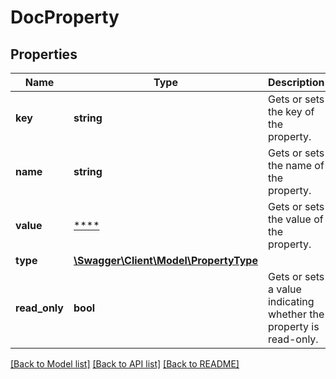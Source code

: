 # DocProperty

## Properties
Name | Type | Description | Notes
------------ | ------------- | ------------- | -------------
**key** | **string** | Gets or sets the key of the property. | [optional] 
**name** | **string** | Gets or sets the name of the property. | [optional] 
**value** | [****](.md) | Gets or sets the value of the property. | [optional] 
**type** | [**\Swagger\Client\Model\PropertyType**](PropertyType.md) |  | [optional] 
**read_only** | **bool** | Gets or sets a value indicating whether the property is read-only. | [optional] 

[[Back to Model list]](../../README.md#documentation-for-models) [[Back to API list]](../../README.md#documentation-for-api-endpoints) [[Back to README]](../../README.md)

